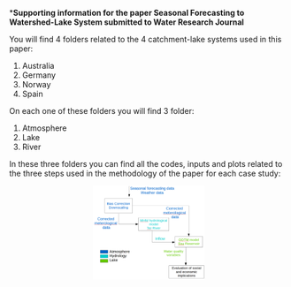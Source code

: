 ***Supporting information for the paper Seasonal Forecasting to Watershed-Lake System submitted to Water Research Journal**

You will find 4 folders related to the 4 catchment-lake systems used in this paper:

1. Australia
2. Germany
3. Norway
4. Spain

On each one of these folders you will find 3 folder:

1. Atmosphere
2. Lake
3. River

In these three folders you can find all the codes, inputs and plots related to the three steps used in the methodology of the paper for each case study:


<p align="center">
<img src="https://github.com/dmbettin/WATExR/blob/master/fig3.png" width="40%">
</p>

